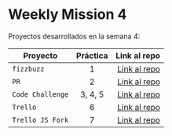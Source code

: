 # Weekly Mission 4

Proyectos desarrollados en la semana 4:

| Proyecto           | Práctica |                                                             Link al repo |
| ------------------ | :-------: | -----------------------------------------------------------------------: |
| `fizzbuzz`       |     1     | [Link al repo](https://github.com/dannramirez/) |
| `PR`             |     2     | [Link al repo](https://github.com/dannramirez/) |
| `Code Challenge` |  3, 4, 5  | [Link al repo](https://github.com/dannramirez/) |
| `Trello`         |     6     | [Link al repo](https://github.com/dannramirez/) |
| `Trello JS Fork` |     7     | [Link al repo](https://github.com/dannramirez/) |
